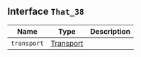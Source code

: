 ## Interface `That_38`

| Name | Type | Description |
| - | - | - |
| `transport` | [Transport](./Transport.md) | &nbsp; |

